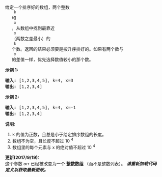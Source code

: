 <html>
 <body>
  <p>
   给定一个排序好的数组，两个整数
   <code>
    k
   </code>
   和
   <code>
    x
   </code>
   ，从数组中找到最靠近
   <code>
    x
   </code>
   （两数之差最小）的
   <code>
    k
   </code>
   个数。返回的结果必须要是按升序排好的。如果有两个数与
   <code>
    x
   </code>
   的差值一样，优先选择数值较小的那个数。
  </p>
  <p>
   <strong>
    示例 1:
   </strong>
  </p>
  <pre>
<strong>输入:</strong> [1,2,3,4,5], k=4, x=3
<strong>输出:</strong> [1,2,3,4]
</pre>
  <p>
  </p>
  <p>
   <strong>
    示例 2:
   </strong>
  </p>
  <pre>
<strong>输入:</strong> [1,2,3,4,5], k=4, x=-1
<strong>输出:</strong> [1,2,3,4]
</pre>
  <p>
  </p>
  <p>
   <strong>
    说明:
   </strong>
  </p>
  <ol>
   <li>
    k 的值为正数，且总是小于给定排序数组的长度。
   </li>
   <li>
    数组不为空，且长度不超过 10
    <sup>
     4
    </sup>
   </li>
   <li>
    数组里的每个元素与 x 的绝对值不超过 10
    <sup>
     4
    </sup>
   </li>
  </ol>
  <p>
  </p>
  <p>
   <strong>
    更新(2017/9/19):
   </strong>
   <br/>
   这个参数
   <em>
    arr
   </em>
   已经被改变为一个
   <strong>
    整数数组
   </strong>
   （而不是整数列表）。
   <strong>
    <em>
     请重新加载代码定义以获取最新更改。
    </em>
   </strong>
  </p>
 </body>
</html>